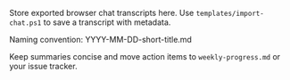 Store exported browser chat transcripts here. Use `templates/import-chat.ps1` to save a transcript with metadata.

Naming convention: YYYY-MM-DD-short-title.md

Keep summaries concise and move action items to `weekly-progress.md` or your issue tracker.
